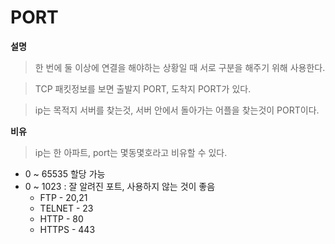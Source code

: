 # PORT

**설명**

> 한 번에 둘 이상에 연결을 해야하는 상황일 때 서로 구분을 해주기 위해 사용한다.

> TCP 패킷정보를 보면 출발지 PORT, 도착지 PORT가 있다.

> ip는 목적지 서버를 찾는것, 서버 안에서 돌아가는 어플을 찾는것이 PORT이다.

**비유**

> ip는 한 아파트, port는 몇동몇호라고 비유할 수 있다.

- 0 ~ 65535 할당 가능
- 0 ~ 1023 : 잘 알려진 포트, 사용하지 않는 것이 좋음
  - FTP - 20,21
  - TELNET - 23
  - HTTP - 80
  - HTTPS - 443

